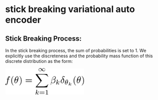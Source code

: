 # stick breaking variational auto encoder
## Stick Breaking Process: 
In the stick breaking process, the sum of probabilities is set to 1. We explicitly use the discreteness and the probability mass function of this discrete distribution as the form: 


<img src="https://github.com/sporsho/sb-vae/blob/master/sb.png" width="250">



